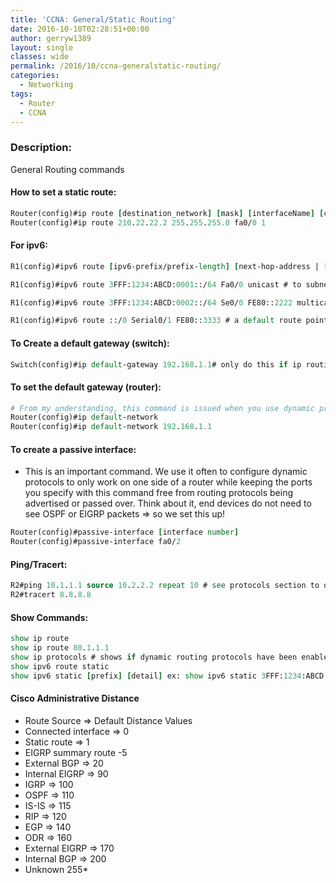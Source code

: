 ```yaml
---
title: 'CCNA: General/Static Routing'
date: 2016-10-10T02:28:51+00:00
author: gerryw1389
layout: single
classes: wide
permalink: /2016/10/ccna-generalstatic-routing/
categories:
  - Networking
tags:
  - Router
  - CCNA
---
```

<!--more-->

### Description:

General Routing commands

#### How to set a static route:

   ```tcl
   Router(config)#ip route [destination_network] [mask] [interfaceName] [cost]
   Router(config)#ip route 210.22.22.2 255.255.255.0 fa0/0 1
   ```

#### For ipv6:

   ```tcl
   R1(config)#ipv6 route [ipv6-prefix/prefix-length] [next-hop-address | [interface][distance | multicast | tag | unicast]

   R1(config)#ipv6 route 3FFF:1234:ABCD:0001::/64 Fa0/0 unicast # to subnet 3FFF:1234:ABCD:0001::/64, will forward traffic out of the FastEthernet0/0 interface. This route will be used only for Unicast traffic.

   R1(config)#ipv6 route 3FFF:1234:ABCD:0002::/64 Se0/0 FE80::2222 multicast # to subnet 3FFF:1234:ABCD:0002::/64, will forward packets to that subnet out of Serial0/0 using the Link- Local address of the next-hop router as the IPv6 next-hop address. This route will be used only for Multicast traffic.

   R1(config)#ipv6 route ::/0 Serial0/1 FE80::3333 # a default route pointing out of interface Serial0/1 is also configured. This default route will forward packets to unknown IPv6 destinations via Serial0/1 using the Link-Local address of the next-hop router as the IPv6 next-hop address.
   ```

#### To Create a default gateway (switch):

   ```tcl
   Switch(config)#ip default-gateway 192.168.1.1# only do this if ip routing is disabled like on a switch.
   ```

#### To set the default gateway (router):

   ```tcl
   # From my understanding, this command is issued when you use dynamic protocols that want to choose the route dynamically instead of a static catch-all route.
   Router(config)#ip default-network
   Router(config)#ip default-network 192.168.1.1
   ```

#### To create a passive interface:

   - This is an important command. We use it often to configure dynamic protocols to only work on one side of a router while keeping the ports you specify with this command free from routing protocols being advertised or passed over. Think about it, end devices do not need to see OSPF or EIGRP packets => so we set this up!

   ```tcl
   Router(config)#passive-interface [interface number]
   Router(config)#passive-interface fa0/2
   ```

#### Ping/Tracert:

   ```tcl
   R2#ping 10.1.1.1 source 10.2.2.2 repeat 10 # see protocols section to determine symbol meanings.
   R2#tracert 8.8.8.8
   ```

#### Show Commands:

   ```tcl
   show ip route
   show ip route 80.1.1.1
   show ip protocols # shows if dynamic routing protocols have been enabled
   show ipv6 route static
   show ipv6 static [prefix] [detail] ex: show ipv6 static 3FFF:1234:ABCD:1::/64 detail
   ```

#### Cisco Administrative Distance

   - Route Source => Default Distance Values
   - Connected interface => 0  
   - Static route => 1  
   - EIGRP summary route -5  
   - External BGP => 20  
   - Internal EIGRP => 90  
   - IGRP => 100  
   - OSPF => 110  
   - IS-IS => 115  
   - RIP => 120  
   - EGP => 140  
   - ODR => 160  
   - External EIGRP => 170  
   - Internal BGP => 200  
   - Unknown 255*